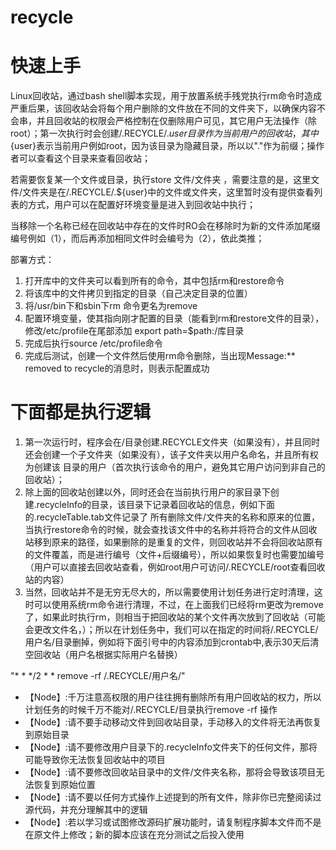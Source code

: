 # recycle
# 快速上手
Linux回收站，通过bash shell脚本实现，用于放置系统手残党执行rm命令时造成严重后果，该回收站会将每个用户删除的文件放在不同的文件夹下，以确保内容不会串，并且回收站的权限会严格控制在仅删除用户可见，其它用户无法操作（除root）；第一次执行时会创建/.RECYCLE/.${user}目录作为当前用户的回收站，其中${user}表示当前用户例如root，因为该目录为隐藏目录，所以以"."作为前缀；操作者可以查看这个目录来查看回收站；

若需要恢复某一个文件或目录，执行store 文件/文件夹 ，需要注意的是，这里文件/文件夹是在/.RECYCLE/.${user}中的文件或文件夹，这里暂时没有提供查看列表的方式，用户可以在配置好环境变量是进入到回收站中执行；

当移除一个名称已经在回收站中存在的文件时RO会在移除时为新的文件添加尾缀编号例如（1），而后再添加相同文件时会编号为（2），依此类推；


部署方式：
1. 打开库中的文件夹可以看到所有的命令，其中包括rm和restore命令
2. 将该库中的文件拷贝到指定的目录（自己决定目录的位置）
3. 将/usr/bin下和sbin下rm 命令更名为remove
4. 配置环境变量，使其指向刚才配置的目录（能看到rm和restore文件的目录），修改/etc/profile在尾部添加 export path=$path:/库目录
5. 完成后执行source /etc/profile命令
6. 完成后测试，创建一个文件然后使用rm命令删除，当出现Message:** removed to recycle的消息时，则表示配置成功

# 下面都是执行逻辑
1. 第一次运行时，程序会在/目录创建.RECYCLE文件夹（如果没有），并且同时还会创建一个子文件夹（如果没有），该子文件夹以用户名命名，并且所有权为创建该
目录的用户（首次执行该命令的用户，避免其它用户访问到非自己的回收站）；
2. 除上面的回收站创建以外，同时还会在当前执行用户的家目录下创建.recycleInfo的目录，该目录下记录着回收站的信息，例如下面的.recycleTable.tab文件记录了
所有删除文件/文件夹的名称和原来的位置，当执行restore命令的时候，就会查找该文件中的名称并将符合的文件从回收站移到原来的路径，如果删除的是重复的文件，则回收站并不会将回收站原有的文件覆盖，而是进行编号（文件+后缀编号），所以如果恢复时也需要加编号（用户可以直接去回收站查看，例如root用户可访问/.RECYCLE/root查看回收站的内容）
3. 当然，回收站并不是无穷无尽大的，所以需要使用计划任务进行定时清理，这时可以使用系统rm命令进行清理，不过，在上面我们已经将rm更改为remove了，如果此时执行rm，则相当于把回收站的某个文件再次放到了回收站（可能会更改文件名，）；所以在计划任务中，我们可以在指定的时间将/.RECYCLE/用户名/目录删掉，例如将下面引号中的内容添加到crontab中,表示30天后清空回收站（用户名根据实际用户名替换）
	
"* * */2 * * remove -rf /.RECYCLE/用户名/"
 

* 【Node】:千万注意高权限的用户往往拥有删除所有用户回收站的权力，所以计划任务的时候千万不能对/.RECYCLE/目录执行remove -rf 操作
* 【Node】:请不要手动移动文件到回收站目录，手动移入的文件将无法再恢复到原始目录
* 【Node】:请不要修改用户目录下的.recycleInfo文件夹下的任何文件，那将可能导致你无法恢复回收站中的项目
* 【Node】:请不要修改回收站目录中的文件/文件夹名称，那将会导致该项目无法恢复到原始位置
* 【Node】:请不要以任何方式操作上述提到的所有文件，除非你已完整阅读过源代码，并充分理解其中的逻辑
* 【Node】:若以学习或试图修改源码扩展功能时，请复制程序脚本文件而不是在原文件上修改；新的脚本应该在充分测试之后投入使用

